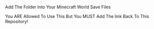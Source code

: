 Add The Folder Into Your Minecraft World Save Files

You ARE Allowed To Use This But You MUST Add The link Back To This Repository!
